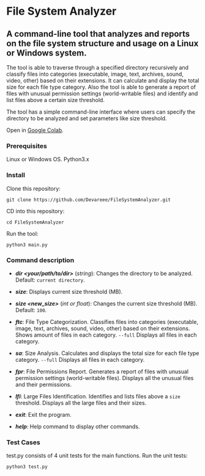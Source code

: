 # File System Analyzer

## A command-line tool that analyzes and reports on the file system structure and usage on a Linux or Windows system.

The tool is able to traverse through a specified directory recursively and classify files into categories (executable, image, text, archives, sound, video, other) based on their extensions. It can calculate and display the total size for each file type category. Also the tool is able to generate a report of files with unusual permission settings (world-writable files) and identify and list files above a certain size threshold.

The tool has a simple command-line interface where users can specify the directory to be analyzed and set parameters like size threshold.

Open in [Google Colab](https://colab.research.google.com/drive/1YDudONznX1BpkEsl2Qfo2lOwiExTBPLT?usp=drive_link).

### Prerequisites
Linux or Windows OS. Python3.x

### Install

Clone this repository: 
```
git clone https://github.com/Devareee/FileSystemAnalyzer.git
```
CD into this repository: 
```
cd FileSystemAnalyzer
```
Run the tool:
```
python3 main.py
```

### Command description
- **_dir <your/path/to/dir>_** (_string_): Changes the directory to be analyzed. Default: `current directory`.

- **_size_**: Displays current size threshold (MB).

- **_size <new_size>_** (_int or float_): Changes the current size threshold (MB). Default: `100`.

- **_ftc_**: File Type Categorization. Classifies files into categories (executable, image, text, archives, sound, video, other) based on their extensions. Shows amount of files in each category. `--full` Displays all files in each category.

- **_sa_**: Size Analysis. Calculates and displays the total size for each file type category. `--full` Displays all files in each category.

- **_fpr_**: File Permissions Report. Generates a report of files with unusual permission settings (world-writable files). Displays all the unusual files and their permissions.

- **_lfi_**: Large Files Identification. Identifies and lists files above a `size` threshold. Displays all the large files and their sizes.

- **_exit_**: Exit the program.

- **_help_**: Help command to display other commands.

### Test Cases
test.py consists of 4 unit tests for the main functions.
Run the unit tests:
```
python3 test.py
```